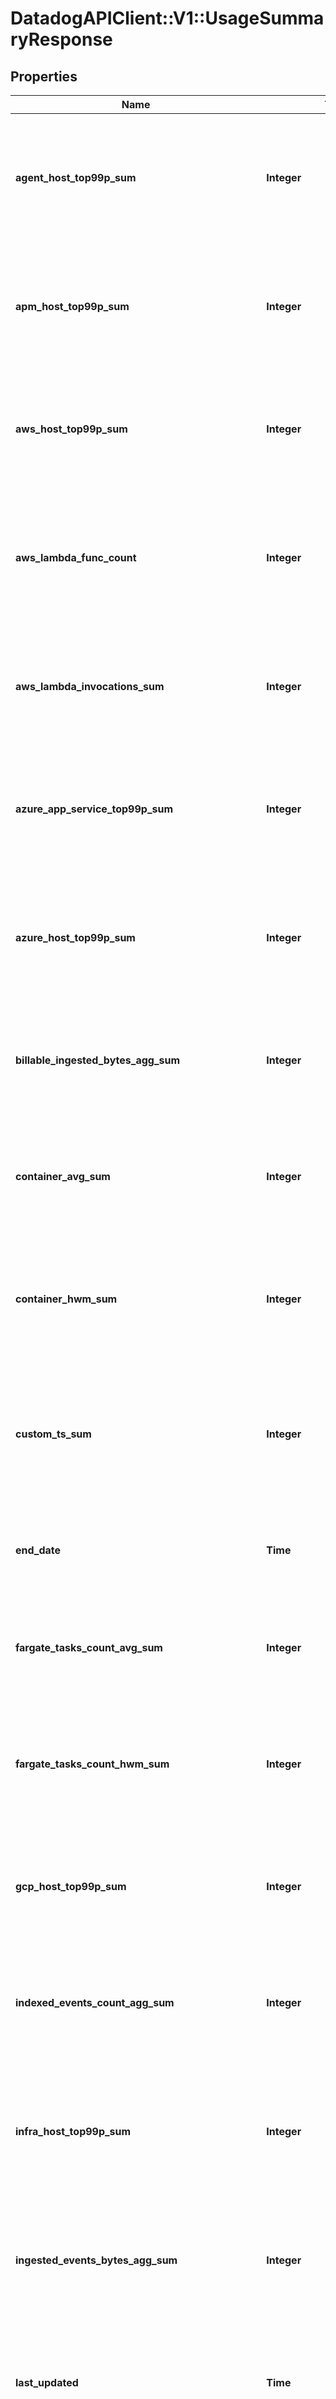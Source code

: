 # DatadogAPIClient::V1::UsageSummaryResponse

## Properties

Name | Type | Description | Notes
------------ | ------------- | ------------- | -------------
**agent_host_top99p_sum** | **Integer** | Shows the 99th percentile of all agent hosts over all hours in the current month(s) for all organizations. | [optional] 
**apm_host_top99p_sum** | **Integer** | Shows the 99th percentile of all distinct APM hosts over all hours in the current month(s) for all organizations. | [optional] 
**aws_host_top99p_sum** | **Integer** | Shows the 99th percentile of all AWS hosts over all hours in the current month(s) for all organizations. | [optional] 
**aws_lambda_func_count** | **Integer** | Shows the average of the number of functions that executed 1 or more times each hour in the current month(s) for all organizations. | [optional] 
**aws_lambda_invocations_sum** | **Integer** | Shows the sum of all AWS Lambda invocations over all hours in the current month(s) for all organizations. | [optional] 
**azure_app_service_top99p_sum** | **Integer** | Shows the 99th percentile of all Azure app services over all hours in the current month(s) for all organizations. | [optional] 
**azure_host_top99p_sum** | **Integer** | Shows the 99th percentile of all Azure hosts over all hours in the current month(s) for all organizations. | [optional] 
**billable_ingested_bytes_agg_sum** | **Integer** | Shows the sum of all log bytes ingested over all hours in the current month(s) for all organizations. | [optional] 
**container_avg_sum** | **Integer** | Shows the average of all distinct containers over all hours in the current month(s) for all organizations. | [optional] 
**container_hwm_sum** | **Integer** | Shows the high watermark of all distinct containers over all hours in the current month(s) for all organizations. | [optional] 
**custom_ts_sum** | **Integer** | Shows the average number of distinct custom metrics over all hours in the current month(s) for all organizations. | [optional] 
**end_date** | **Time** | Shows the last date of usage in the current month(s) for all organizations. | [optional] 
**fargate_tasks_count_avg_sum** | **Integer** | Shows the average of all Fargate tasks over all hours in the current month(s) for all organizations. | [optional] 
**fargate_tasks_count_hwm_sum** | **Integer** | Shows the high watermark of all Fargate tasks over all hours in the current month(s) for all organizations. | [optional] 
**gcp_host_top99p_sum** | **Integer** | Shows the 99th percentile of all GCP hosts over all hours in the current month(s) for all organizations. | [optional] 
**indexed_events_count_agg_sum** | **Integer** | Shows the sum of all log events indexed over all hours in the current month(s) for all organizations. | [optional] 
**infra_host_top99p_sum** | **Integer** | Shows the 99th percentile of all distinct infrastructure hosts over all hours in the current month(s) for all organizations. | [optional] 
**ingested_events_bytes_agg_sum** | **Integer** | Shows the sum of all log bytes ingested over all hours in the current month(s) for all organizations. | [optional] 
**last_updated** | **Time** | Shows the the most recent hour in the current month(s) for all organizations for which all usages were calculated. | [optional] 
**mobile_rum_session_count_agg_sum** | **Integer** | Shows the sum of all mobile RUM Sessions over all hours in the current month(s) for all organizations. | [optional] 
**netflow_indexed_events_count_agg_sum** | **Integer** | Shows the sum of all Network flows indexed over all hours in the current month(s) for all organizations. | [optional] 
**npm_host_top99p_sum** | **Integer** | Shows the 99th percentile of all distinct Networks hosts over all hours in the current month(s) for all organizations. | [optional] 
**profiling_container_agent_count_avg** | **Integer** | Shows the average number of profiled containers over all hours in the current month(s) for all organizations. | [optional] 
**profiling_host_count_top99p_sum** | **Integer** | Shows the 99th percentile of all profiled hosts over all hours in the current month(s) for all organizations. | [optional] 
**rum_session_count_agg_sum** | **Integer** | Shows the sum of all browser RUM Sessions over all hours in the current month(s) for all organizations. | [optional] 
**start_date** | **Time** | Shows the first date of usage in the current month(s) for all organizations. | [optional] 
**synthetics_browser_check_calls_count_agg_sum** | **Integer** | Shows the sum of all Synthetic browser tests over all hours in the current month(s) for all organizations. | [optional] 
**synthetics_check_calls_count_agg_sum** | **Integer** | Shows the sum of all Synthetic API tests over all hours in the current month(s) for all organizations. | [optional] 
**trace_search_indexed_events_count_agg_sum** | **Integer** | Shows the sum of all Indexed Spans indexed over all hours in the current month(s) for all organizations. | [optional] 
**twol_ingested_events_bytes_agg_sum** | **Integer** | Shows the sum of all tracing without limits bytes ingested over all hours in the current month(s) for all organizations. | [optional] 
**usage** | [**Array&lt;UsageSummaryDate&gt;**](UsageSummaryDate.md) | An array of objects regarding hourly usage. | [optional] 

## Code Sample

```ruby
require 'DatadogAPIClient::V1'

instance = DatadogAPIClient::V1::UsageSummaryResponse.new(agent_host_top99p_sum: null,
                                 apm_host_top99p_sum: null,
                                 aws_host_top99p_sum: null,
                                 aws_lambda_func_count: null,
                                 aws_lambda_invocations_sum: null,
                                 azure_app_service_top99p_sum: null,
                                 azure_host_top99p_sum: null,
                                 billable_ingested_bytes_agg_sum: null,
                                 container_avg_sum: null,
                                 container_hwm_sum: null,
                                 custom_ts_sum: null,
                                 end_date: null,
                                 fargate_tasks_count_avg_sum: null,
                                 fargate_tasks_count_hwm_sum: null,
                                 gcp_host_top99p_sum: null,
                                 indexed_events_count_agg_sum: null,
                                 infra_host_top99p_sum: null,
                                 ingested_events_bytes_agg_sum: null,
                                 last_updated: null,
                                 mobile_rum_session_count_agg_sum: null,
                                 netflow_indexed_events_count_agg_sum: null,
                                 npm_host_top99p_sum: null,
                                 profiling_container_agent_count_avg: null,
                                 profiling_host_count_top99p_sum: null,
                                 rum_session_count_agg_sum: null,
                                 start_date: null,
                                 synthetics_browser_check_calls_count_agg_sum: null,
                                 synthetics_check_calls_count_agg_sum: null,
                                 trace_search_indexed_events_count_agg_sum: null,
                                 twol_ingested_events_bytes_agg_sum: null,
                                 usage: null)
```


